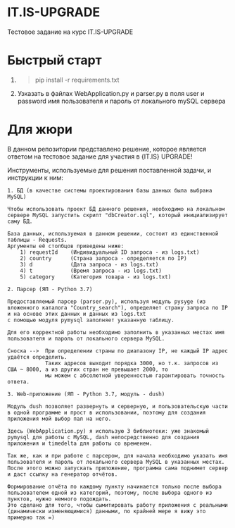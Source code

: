 # IT.IS-UPGRADE
 Тестовое задание на курс IT.IS-UPGRADE
# Быстрый старт
  1) >pip install -r requirements.txt
  2) Узказать в файлах WebApplication.py и parser.py в поля user и password имя пользователя и пароль от локального mySQL сервера
# Для жюри
 В данном репозитории представлено решение, которое является ответом на тестовое задание для участия в {IT.IS} UPGRADE!
 
 Инструменты, используемые для решения поставленной задачи, и инструкции к ним:

	1. БД (в качестве системы проектирования базы данных была выбрана MySQL)

	Чтобы использовать проект БД данного решения, необходимо на локальном сервере MySQL запустить скрипт "dbCreator.sql", который инициализирует саму БД.

	База данных, используемая в данном решении, состоит из единственной таблицы - Requests. 
	Аргументы её столбцов приведены ниже:
		1) requestId	(Индивидуальный ID запроса - из logs.txt)
		2) country		(Страна запроса - определяется по IP)
		3) d			(Дата запроса - из logs.txt)
		4) t			(Время запроса - из logs.txt)
		5) category		(Категория товара - из logs.txt)
	
	2. Парсер (ЯП - Python 3.7)
	
	Предоставляемый парсер (parser.py), используя модуль pysyge (из вложенного каталога "Country_search"), определяет страну запроса по IP и на основе этих данных и данных из logs.txt
	с помощью модуля pymysql заполняет указанную таблицу.
	
	Для его корректной работы необходимо заполнить в указанных местах имя пользователя и пароль от локального сервера MySQL.
	
	Сноска --> 	При определении страны по диапазону IP, не каждый IP адрес удаётся определить. 
				Таких адресов выходит порядка 3000, но т.к. запросов из США ~ 8000, а из других стран не превышает 2000, то 
				мы можем с абсолютной уверенностью гарантировать точность ответа.
	
	3. Web-приложение (ЯП - Python 3.7, модуль - dush)
	
	Модуль dush позволяет развернуть и серверную, и пользовательскую части в одной программе и прост в использовании, поэтому для создания приложения мой выбор пал на него.
	
	Здесь (WebApplication.py) я использую 3 библиотеки: уже знакомый pymysql для работы с MySQL, dash непосредственно для создания приложения и timedelta для работы со временем.
	
	Так же, как и при работе с парсером, для начала необходимо указать имя пользователя и пароль от локального сервера MySQL в указанных местах.
	После этого можно запускать приложение, программа сама поднимет сервер и даст ссылку на генератор отчётов.
	
	Формирование отчёта по каждому пункту начинается только после выбора пользователем одной из категорий, поэтому, после выбора одного из пунктов, нужно немного подождать.
	Это сделано для того, чтобы сымитировать работу приложения с реальными (динамически изменяющимися) данными, по крайней мере я вижу это примерно так =)
